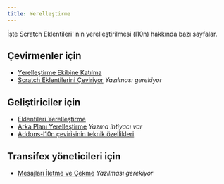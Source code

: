 ```yaml
---
title: Yerelleştirme
---
```


İşte Scratch Eklentileri' nin yerelleştirilmesi (l10n) hakkında bazı sayfalar.

## Çevirmenler için
- [Yerelleştirme Ekibine Katılma](joining-the-localization-team)
- [Scratch Eklentilerini Çeviriyor](translating-scratch-addons) _Yazılması gerekiyor_

## Geliştiriciler için
- [Eklentileri Yerelleştirme](localizing-addons)
- [Arka Planı Yerelleştirme](localizing-background) _Yazma ihtiyacı var_
- [Addons-l10n çevirisinin teknik özellikleri](https://github.com/ScratchAddons/ScratchAddons/blob/master/addons-l10n/README.md)

## Transifex yöneticileri için
- [Mesajları İletme ve Çekme](pushing-and-pulling-messages) _Yazılması gerekiyor_
